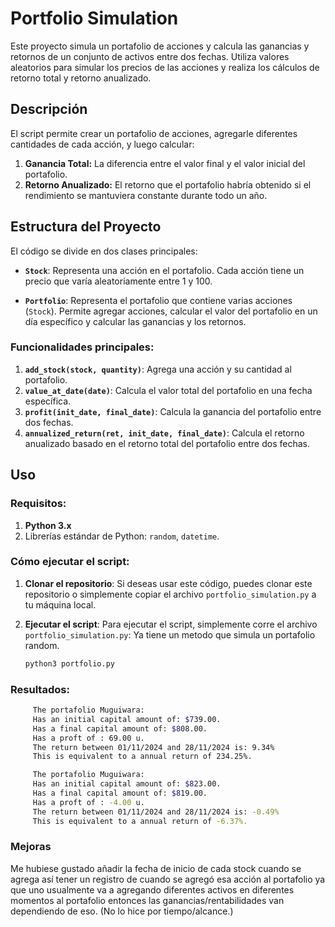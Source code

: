 # Portfolio Simulation

Este proyecto simula un portafolio de acciones y calcula las ganancias y retornos de un conjunto de activos entre dos fechas. Utiliza valores aleatorios para simular los precios de las acciones y realiza los cálculos de retorno total y retorno anualizado.

## Descripción

El script permite crear un portafolio de acciones, agregarle diferentes cantidades de cada acción, y luego calcular:

1. **Ganancia Total:** La diferencia entre el valor final y el valor inicial del portafolio.
2. **Retorno Anualizado:** El retorno que el portafolio habría obtenido si el rendimiento se mantuviera constante durante todo un año.

## Estructura del Proyecto

El código se divide en dos clases principales:

- **`Stock`**: Representa una acción en el portafolio. Cada acción tiene un precio que varía aleatoriamente entre 1 y 100.
  
- **`Portfolio`**: Representa el portafolio que contiene varias acciones (`Stock`). Permite agregar acciones, calcular el valor del portafolio en un día específico y calcular las ganancias y los retornos.

### Funcionalidades principales:

1. **`add_stock(stock, quantity)`**: Agrega una acción y su cantidad al portafolio.
2. **`value_at_date(date)`**: Calcula el valor total del portafolio en una fecha específica.
3. **`profit(init_date, final_date)`**: Calcula la ganancia del portafolio entre dos fechas.
4. **`annualized_return(ret, init_date, final_date)`**: Calcula el retorno anualizado basado en el retorno total del portafolio entre dos fechas.

## Uso

### Requisitos:

1. **Python 3.x**  
2. Librerías estándar de Python: `random`, `datetime`.

### Cómo ejecutar el script:

1. **Clonar el repositorio**:
   Si deseas usar este código, puedes clonar este repositorio o simplemente copiar el archivo `portfolio_simulation.py` a tu máquina local.

2. **Ejecutar el script**:
   Para ejecutar el script, simplemente corre el archivo `portfolio_simulation.py`:
   Ya tiene un metodo que simula un portafolio random.

   ```bash
   python3 portfolio.py
   ```

### Resultados:
   ```bash
        The portafolio Muguiwara:
        Has an initial capital amount of: $739.00.
        Has a final capital amount of: $808.00.
        Has a proft of : 69.00 u.
        The return between 01/11/2024 and 28/11/2024 is: 9.34%
        This is equivalent to a annual return of 234.25%.
   ```

   ```bash
        The portafolio Muguiwara:
        Has an initial capital amount of: $823.00.
        Has a final capital amount of: $819.00.
        Has a proft of : -4.00 u.
        The return between 01/11/2024 and 28/11/2024 is: -0.49%
        This is equivalent to a annual return of -6.37%.
   ```


### Mejoras

Me hubiese gustado añadir la fecha de inicio de cada stock cuando se agrega así tener un registro de cuando se agregó esa acción al portafolio ya que uno usualmente va a agregando diferentes activos en diferentes momentos al portafolio entonces las ganancias/rentabilidades van dependiendo de eso. (No lo hice por tiempo/alcance.)
